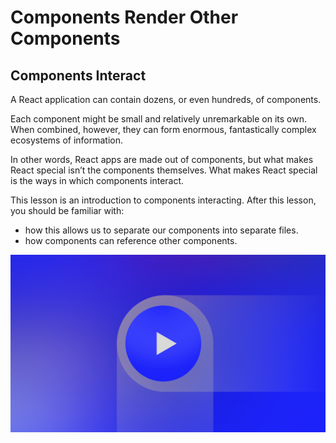 # Components Render Other Components
## Components Interact

A React application can contain dozens, or even hundreds, of components.

Each component might be small and relatively unremarkable on its own. When combined, however, they can form enormous, fantastically complex ecosystems of information.

In other words, React apps are made out of components, but what makes React special isn’t the components themselves. What makes React special is the ways in which components interact.

This lesson is an introduction to components interacting. After this lesson, you should be familiar with:

- how this allows us to separate our components into separate files.
- how components can reference other components.

[![Watch the video](../0.assets/poster.jpg)](../0.assets/react_animations-components-render-components.mp4)